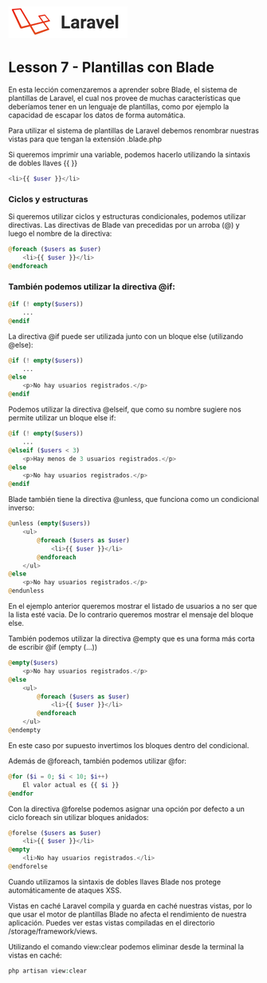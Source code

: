 ![Laravel](https://raw.githubusercontent.com/aledc7/Laravel/master/pirullo.png "Aledc.com")

# Lesson 7 - Plantillas con Blade

En esta lección comenzaremos a aprender sobre Blade, el sistema de plantillas de Laravel, el cual nos provee de muchas características que deberíamos tener en un lenguaje de plantillas, como por ejemplo la capacidad de escapar los datos de forma automática.

Para utilizar el sistema de plantillas de Laravel debemos renombrar nuestras vistas para que tengan la extensión .blade.php


Si queremos imprimir una variable, podemos hacerlo utilizando la sintaxis de dobles llaves {{ }}

```php
<li>{{ $user }}</li>
```

### Ciclos y estructuras
Si queremos utilizar ciclos y estructuras condicionales, podemos utilizar directivas. Las directivas de Blade van precedidas por un arroba (@) y luego el nombre de la directiva:

```php
@foreach ($users as $user)
    <li>{{ $user }}</li>
@endforeach
```

### También podemos utilizar la directiva @if:
```php
@if (! empty($users))
    ...
@endif
```

La directiva @if puede ser utilizada junto con un bloque else (utilizando @else):
```php
@if (! empty($users))
    ...
@else
    <p>No hay usuarios registrados.</p>
@endif
```

Podemos utilizar la directiva @elseif, que como su nombre sugiere nos permite utilizar un bloque else if:
```php
@if (! empty($users))
    ...
@elseif ($users < 3)
    <p>Hay menos de 3 usuarios registrados.</p>
@else
    <p>No hay usuarios registrados.</p>
@endif
```

Blade también tiene la directiva @unless, que funciona como un condicional inverso:
```php
@unless (empty($users))
    <ul>
        @foreach ($users as $user)
            <li>{{ $user }}</li>
        @endforeach
    </ul>
@else
    <p>No hay usuarios registrados.</p>
@endunless
```

En el ejemplo anterior queremos mostrar el listado de usuarios a no ser que la lista esté vacia. De lo contrario queremos mostrar el mensaje del bloque else.

También podemos utilizar la directiva @empty que es una forma más corta de escribir @if (empty (...))
```php
@empty($users)
    <p>No hay usuarios registrados.</p>
@else
    <ul>
        @foreach ($users as $user)
            <li>{{ $user }}</li>
        @endforeach
    </ul>
@endempty
```

En este caso por supuesto invertimos los bloques dentro del condicional.

Además de @foreach, también podemos utilizar @for:
```php
@for ($i = 0; $i < 10; $i++)
    El valor actual es {{ $i }}
@endfor
```

Con la directiva @forelse podemos asignar una opción por defecto a un ciclo foreach sin utilizar bloques anidados:
```php
@forelse ($users as $user)
    <li>{{ $user }}</li>
@empty
    <li>No hay usuarios registrados.</li>
@endforelse
```

Cuando utilizamos la sintaxis de dobles llaves Blade nos protege automáticamente de ataques XSS.

Vistas en caché
Laravel compila y guarda en caché nuestras vistas, por lo que usar el motor de plantillas Blade no afecta el rendimiento de nuestra aplicación. Puedes ver estas vistas compiladas en el directorio /storage/framework/views.

Utilizando el comando view:clear podemos eliminar desde la terminal la vistas en caché:

```php
php artisan view:clear
```
